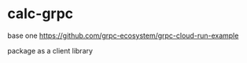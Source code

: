 # calc-grpc
base one https://github.com/grpc-ecosystem/grpc-cloud-run-example

package as a client library
